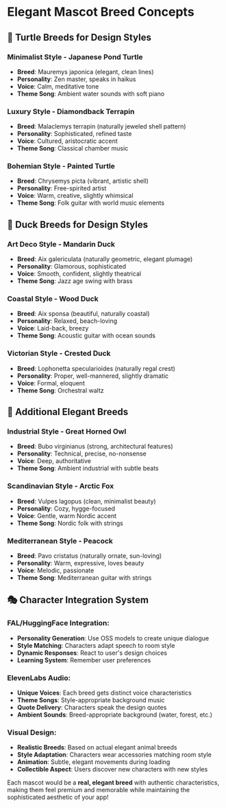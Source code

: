 # Elegant Mascot Breed Concepts

## 🐢 **Turtle Breeds for Design Styles**

### **Minimalist Style - Japanese Pond Turtle**
- **Breed**: Mauremys japonica (elegant, clean lines)
- **Personality**: Zen master, speaks in haikus
- **Voice**: Calm, meditative tone
- **Theme Song**: Ambient water sounds with soft piano

### **Luxury Style - Diamondback Terrapin**
- **Breed**: Malaclemys terrapin (naturally jeweled shell pattern)
- **Personality**: Sophisticated, refined taste
- **Voice**: Cultured, aristocratic accent
- **Theme Song**: Classical chamber music

### **Bohemian Style - Painted Turtle**
- **Breed**: Chrysemys picta (vibrant, artistic shell)
- **Personality**: Free-spirited artist
- **Voice**: Warm, creative, slightly whimsical
- **Theme Song**: Folk guitar with world music elements

## 🦆 **Duck Breeds for Design Styles**

### **Art Deco Style - Mandarin Duck**
- **Breed**: Aix galericulata (naturally geometric, elegant plumage)
- **Personality**: Glamorous, sophisticated
- **Voice**: Smooth, confident, slightly theatrical
- **Theme Song**: Jazz age swing with brass

### **Coastal Style - Wood Duck**
- **Breed**: Aix sponsa (beautiful, naturally coastal)
- **Personality**: Relaxed, beach-loving
- **Voice**: Laid-back, breezy
- **Theme Song**: Acoustic guitar with ocean sounds

### **Victorian Style - Crested Duck**
- **Breed**: Lophonetta specularioides (naturally regal crest)
- **Personality**: Proper, well-mannered, slightly dramatic
- **Voice**: Formal, eloquent
- **Theme Song**: Orchestral waltz

## 🦉 **Additional Elegant Breeds**

### **Industrial Style - Great Horned Owl**
- **Breed**: Bubo virginianus (strong, architectural features)
- **Personality**: Technical, precise, no-nonsense
- **Voice**: Deep, authoritative
- **Theme Song**: Ambient industrial with subtle beats

### **Scandinavian Style - Arctic Fox**
- **Breed**: Vulpes lagopus (clean, minimalist beauty)
- **Personality**: Cozy, hygge-focused
- **Voice**: Gentle, warm Nordic accent
- **Theme Song**: Nordic folk with strings

### **Mediterranean Style - Peacock**
- **Breed**: Pavo cristatus (naturally ornate, sun-loving)
- **Personality**: Warm, expressive, loves beauty
- **Voice**: Melodic, passionate
- **Theme Song**: Mediterranean guitar with strings

## 🎭 **Character Integration System**

### **FAL/HuggingFace Integration:**
- **Personality Generation**: Use OSS models to create unique dialogue
- **Style Matching**: Characters adapt speech to room style
- **Dynamic Responses**: React to user's design choices
- **Learning System**: Remember user preferences

### **ElevenLabs Audio:**
- **Unique Voices**: Each breed gets distinct voice characteristics
- **Theme Songs**: Style-appropriate background music
- **Quote Delivery**: Characters speak the design quotes
- **Ambient Sounds**: Breed-appropriate background (water, forest, etc.)

### **Visual Design:**
- **Realistic Breeds**: Based on actual elegant animal breeds
- **Style Adaptation**: Characters wear accessories matching room style
- **Animation**: Subtle, elegant movements during loading
- **Collectible Aspect**: Users discover new characters with new styles

Each mascot would be a **real, elegant breed** with authentic characteristics, making them feel premium and memorable while maintaining the sophisticated aesthetic of your app!